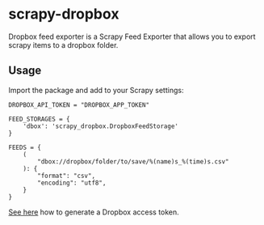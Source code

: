 # scrapy-dropbox
Dropbox feed exporter is a Scrapy Feed Exporter that allows you to export scrapy items to a dropbox folder.

## Usage

Import the package and add to your Scrapy settings:

```
DROPBOX_API_TOKEN = "DROPBOX_APP_TOKEN"

FEED_STORAGES = {
    'dbox': 'scrapy_dropbox.DropboxFeedStorage'
}

FEEDS = {
    (
        "dbox://dropbox/folder/to/save/%(name)s_%(time)s.csv"
    ): {
        "format": "csv",
        "encoding": "utf8",
    }
}
```

[See here](https://blogs.dropbox.com/developers/2014/05/generate-an-access-token-for-your-own-account/) how to generate a Dropbox access token.



